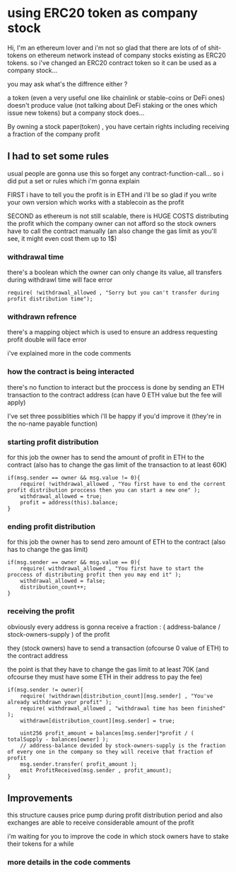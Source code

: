 # using ERC20 token as company stock 

Hi, I'm an ethereum lover and i'm not so glad that there are lots of of shit-tokens on ethereum network instead of company stocks existing as ERC20 tokens.
so i've changed an ERC20 contract token so it can be used as a company stock...

you may ask what's the diffrence either ?

a token (even a very useful one like chainlink or stable-coins or DeFi ones) doesn't produce value (not talking about DeFi staking or the ones which issue new tokens) but a company stock does...

By owning a stock paper(token) , you have certain rights including receiving a fraction of the company profit

## I had to set some rules

usual people are gonna use this so forget any contract-function-call... so i did put a set or rules which i'm gonna explain


FIRST i have to tell you the profit is in ETH and i'll be so glad if you write your own version which works with a stablecoin as the profit

SECOND as ethereum is not still scalable, there is HUGE COSTS distributing the profit which the company owner can not afford so the stock owners have to call the contract manually (an also change the gas limit as you'll see, it might even cost them up to 1$)

### withdrawal time

there's a boolean which the owner can only change its value, all transfers during withdrawl time will face error

```
require( !withdrawal_allowed , "Sorry but you can't transfer during profit distribution time");
```

### withdrawn refrence

there's a mapping object which is used to ensure an address requesting profit double will face error

i've explained more in the code comments  

### how the contract is being interacted

there's no function to interact but the proccess is done by sending an ETH transaction to the contract address (can have 0 ETH value but the fee will apply)


I've set three possiblities which i'll be happy if you'd improve it (they're in the no-name payable function)

### starting profit distribution

for this job the owner has to send the amount of profit in ETH to the contract (also has to change the gas limit of the transaction to at least 60K)

```
if(msg.sender == owner && msg.value != 0){
    require( !withdrawal_allowed , "You first have to end the corrent profit distribution proccess then you can start a new one" );
    withdrawal_allowed = true;
    profit = address(this).balance;  
}
```

### ending profit distribution

for this job the owner has to send zero amount of ETH to the contract (also has to change the gas limit)

```
if(msg.sender == owner && msg.value == 0){
    require( withdrawal_allowed , "You first have to start the proccess of distributing profit then you may end it" );
    withdrawal_allowed = false;
    distribution_count++;
}
```

### receiving the profit

obviously every address is gonna receive a fraction : ( address-balance / stock-owners-supply ) of the profit

they (stock owners) have to send a transaction (ofcourse 0 value of ETH) to the contract address

the point is that they have to change the gas limit to at least 70K (and ofcourse they must have some ETH in their address to pay the fee) 

```
if(msg.sender != owner){
    require( !withdrawn[distribution_count][msg.sender] , "You've already withdrawn your profit" );
    require( withdrawal_allowed , "withdrawal time has been finished" );
    withdrawn[distribution_count][msg.sender] = true;
    
    uint256 profit_amount = balances[msg.sender]*profit / ( totalSupply - balances[owner] );
    // address-balance devided by stock-owners-supply is the fraction of every one in the company so they will receive that fraction of profit
    msg.sender.transfer( profit_amount );
    emit ProfitReceived(msg.sender , profit_amount);
}
```

## Improvements

this structure causes price pump during profit distribution period and also exchanges are able to receive considerable amount of the profit

i'm waiting for you to improve the code in which stock owners have to stake their tokens for a while

### more details in the code comments
